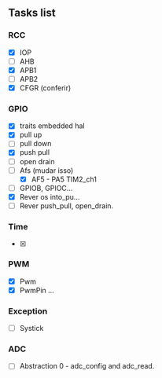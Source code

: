## Tasks list

### RCC
- [X] IOP
- [ ] AHB
- [X] APB1
- [ ] APB2
- [X] CFGR (conferir)

### GPIO
- [x] traits embedded hal
- [x] pull up
- [ ] pull down
- [x] push pull
- [ ] open drain
- [ ] Afs (mudar isso)
    - [x] AF5 - PA5 TIM2_ch1
- [ ] GPIOB, GPIOC...
- [x] Rever os into_pu... 
- [ ] Rever push_pull, open_drain.

### Time
- [x] 

### PWM
- [x] Pwm
- [x] PwmPin
...

### Exception
- [ ] Systick

### ADC
- [ ] Abstraction 0 - adc_config and adc_read.